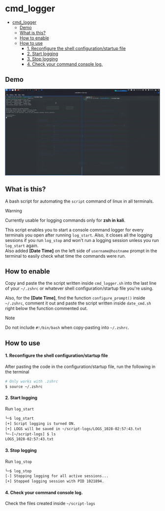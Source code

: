 # cmd_logger
- [cmd\_logger](#cmd_logger)
  - [Demo](#demo)
  - [What is this?](#what-is-this)
  - [How to enable](#how-to-enable)
  - [How to use](#how-to-use)
      - [1. Reconfigure the shell configuration/startup file](#1-reconfigure-the-shell-configurationstartup-file)
      - [2. Start logging](#2-start-logging)
      - [3. Stop logging](#3-stop-logging)
      - [4. Check your command console log.](#4-check-your-command-console-log)
## Demo
![alt text](./demo_run.gif "Demo")
## What is this?
A bash script for automating the `script` command of linux in all terminals.
> [!WARNING]
> Currently usable for logging commands only for **zsh in kali**.

This script enables you to start a console command logger for every terminals you open after running `log_start`. Also, it closes all the logging sessions if you run `log_stop` and won't run a logging session unless you run `log_start` again.  
Also added **[Date Time]** on the left side of `username@hostname` prompt in the terminal to easily check what time the commands were run.

## How to enable
Copy and paste the the script written inside `cmd_logger.sh` into the last line of your `~/.zshrc` or whatever shell configuration/startup file you're using.  

Also, for the **[Date Time]**, find the function `configure_prompt()` inside `~/.zshrc`, comment it out and paste the script written inside `date_cmd.sh` right below the function commented out.  
  
  > [!NOTE]
  > Do not include `#!/bin/bash` when copy-pasting into `~/.zshrc`.

## How to use
#### 1. Reconfigure the shell configuration/startup file
After pasting the code in the configuration/startup file, run the following in the terminal
```bash
# Only works with .zshrc
$ source ~/.zshrc
```

#### 2. Start logging
Run `log_start`
```bash
└─$ log_start
[+] Script logging is turned ON.
[+] LOGS will be saved in ~/script-logs/LOGS_1028-02:57:43.txt
└─-[~/script-logs] $ ls
LOGS_1028-02:57:43.txt
```

#### 3. Stop logging
Run `log_stop`
```bash
└─$ log_stop   
[-] Stopping logging for all active sessions...
[+] Stopped logging session with PID 1021894.
```
#### 4. Check your command console log.
Check the files created inside `~/script-logs`
